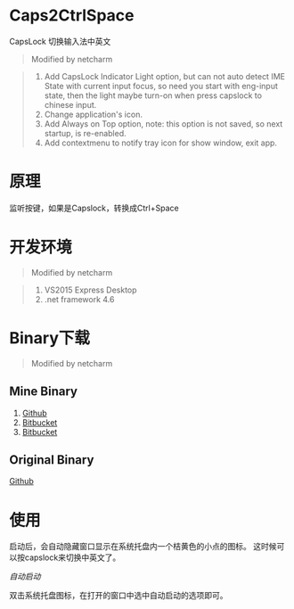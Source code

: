 # Caps2CtrlSpace

CapsLock 切换输入法中英文

> Modified by netcharm

> 1. Add CapsLock Indicator Light option, but can not auto detect IME State with current input focus, 
so need you start with eng-input state, then the light maybe turn-on when press capslock to chinese input. 
> 1. Change application's icon.
> 1. Add Always on Top option, note: this option is not saved, so next startup, is re-enabled.
> 1. Add contextmenu to notify tray icon for show window, exit app.

# 原理

监听按键，如果是Capslock，转换成Ctrl+Space

# 开发环境

> Modified by netcharm

> 1. VS2015 Express Desktop
> 1. .net framework 4.6
 
# Binary下载

> Modified by netcharm

## Mine Binary

1. [Github](https://github.com/netcharm/Caps2CtrlSpace/blob/master/Caps2CtrlSpace.exe)
1. [Bitbucket](https://bitbucket.org/netcharm/caps2ctrlspace/downloads/Caps2CtrlSpace.7z)
1. [Bitbucket](https://bitbucket.org/netcharm/caps2ctrlspace/blob/master/Caps2CtrlSpace.exe)

## Original Binary

[Github](https://github.com/cuiliang/Caps2CtrlSpace/blob/master/Caps2CtrlSpace.exe)
  
# 使用

启动后，会自动隐藏窗口显示在系统托盘内一个桔黄色的小点的图标。 这时候可以按capslock来切换中英文了。
 
*自动启动*
 
双击系统托盘图标，在打开的窗口中选中自动启动的选项即可。
 
